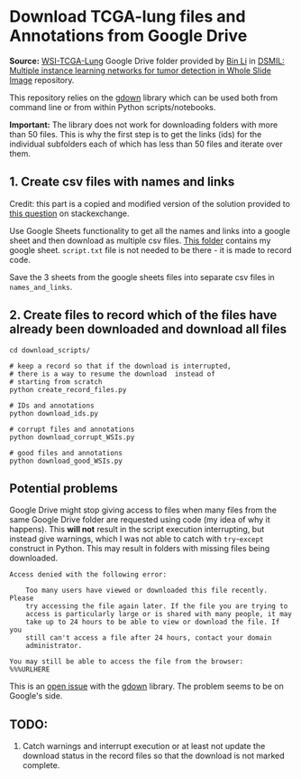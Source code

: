 # Download TCGA-lung files and Annotations from Google Drive

**Source:** [WSI-TCGA-Lung](https://drive.google.com/drive/folders/1UobMSqJEqINX2izxrwbgprugjlTporSQ) Google Drive folder provided by [Bin Li](https://github.com/binli123) in [DSMIL: Multiple instance learning networks for tumor detection in Whole Slide Image](https://github.com/binli123/dsmil-wsi) repository.

This repository relies on the [gdown](https://github.com/wkentaro/gdown) library which can be used both from command line or from within Python scripts/notebooks.

**Important:** The library does not work for downloading folders with more than 50 files. This is why the first step is to get the links (ids) for the individual subfolders each of which has less than 50 files and iterate over them.

## 1. Create csv files with names and links

Credit: this part is a copied and modified version of the solution provided to [this question](https://webapps.stackexchange.com/questions/88769/get-share-link-of-multiple-files-in-google-drive-to-put-in-spreadsheet) on stackexchange.

Use Google Sheets functionality to get all the names and links into a google sheet and then download as multiple csv files. [This folder](https://drive.google.com/drive/folders/108x3iNiCRmJx9s-pa05xH6vKLyg_1zbh?usp=sharing) contains my google sheet. `script.txt` file is not needed to be there - it is made to record code.

Save the 3 sheets from the google sheets files into separate csv files in `names_and_links`.

## 2. Create files to record which of the files have already been downloaded and download all files

```
cd download_scripts/

# keep a record so that if the download is interrupted,
# there is a way to resume the download  instead of
# starting from scratch
python create_record_files.py

# IDs and annotations
python download_ids.py

# corrupt files and annotations
python download_corrupt_WSIs.py

# good files and annotations
python download_good_WSIs.py
```

## Potential problems

Google Drive might stop giving access to files when many files from the same Google Drive folder are requested using code (my idea of why it happens). This **will not** result in the script execution interrupting, but instead give warnings, which I was not able to catch with `try`-`except` construct in Python. This may result in folders with missing files being downloaded.

```
Access denied with the following error:

 	Too many users have viewed or downloaded this file recently. Please
	try accessing the file again later. If the file you are trying to
	access is particularly large or is shared with many people, it may
	take up to 24 hours to be able to view or download the file. If you
	still can't access a file after 24 hours, contact your domain
	administrator.

You may still be able to access the file from the browser:
%%%URLHERE
```

This is an [open issue](https://github.com/wkentaro/gdown/issues/43) with the [gdown](https://github.com/wkentaro/gdown) library. The problem seems to be on Google's side.


## TODO:

1. Catch warnings and interrupt execution or at least not update the download status in the record files so that the download is not marked complete.
